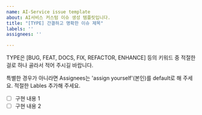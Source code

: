 ```yaml
---
name: AI-Service issue template
about: AI서비스 커스텀 이슈 생성 템플릿입니다.
title: "[TYPE] 간결하고 명확한 이슈 제목"
labels: ''
assignees: ''

---
```


TYPE은 [BUG, FEAT, DOCS, FIX, REFACTOR, ENHANCE] 등의 키워드 중 적절한 걸로 하나 골라서 적어 주시길 바랍니다.

특별한 경우가 아니라면 Assignees는 'assign yourself'(본인)를 default로 해 주세요.
적절한 Lables 추가해 주세요.

- [ ] 구현 내용 1
- [ ] 구현 내용 2

